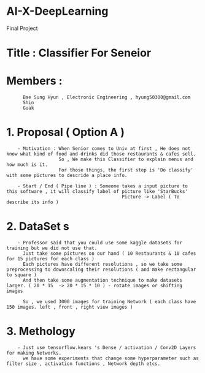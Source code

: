 # AI-X-DeepLearning
Final Project

# Title : Classifier For Seneior 

# Members :
          Bae Sung Hyun , Electronic Engineering , hyung50300@gmail.com
          Shin
          Guak
          
          
#  1. Proposal ( Option A )
        - Motivation : When Senior comes to Univ at first , He does not know what kind of food and drinks did those restaurants & cafes sell.
                       So , We make this Classifier to explain menus and how much is it.
                       For those things, the first step is 'Do classify' with some pictures to descride a place info.
                       
        - Start / End ( Pipe line ) : Someone takes a input picture to this software , it will classify label of picture like 'StarBucks'
                                              Picture -> Label ( To describe its info )
           
           
#  2. DataSet s
        - Professor said that you could use some kaggle datasets for training but we did not use that.
          Just take some pictures on our hand ( 10 Restaurants & 10 cafes for 15 pictures for each class )
          Each pictures have different resolutions , so we take some preprocessing to downscaling their resolutions ( and make rectangular to square )
          And then take some augmentation technique to make datasets larger. ( 20 * 15  -> 20 * 15 * 10 ) - rotate images or shifting images
          
          So , we used 3000 images for training Network ( each class have 150 images. left , front , right view images ) 
          
#  3. Methology
        - Just use tensorflow.kears 's Dense / activation / Conv2D Layers for making Networks.
          we have some experiments that change some hyperparameter such as filter size , activation functions , Network depth etcs.
          
          
          
